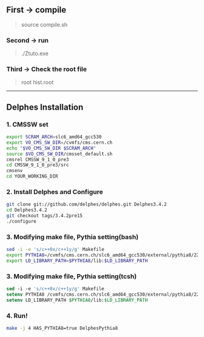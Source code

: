 ## First -> compile  
> source compile.sh 
### Second -> run  
> ./Ztuto.exe  
### Third -> Check the root file  
> root hist.root

---

## Delphes Installation  

### 1. CMSSW set  
```bash
export SCRAM_ARCH=slc6_amd64_gcc530
export VO_CMS_SW_DIR=/cvmfs/cms.cern.ch
echo "$VO_CMS_SW_DIR $SCRAM_ARCH"
source $VO_CMS_SW_DIR/cmsset_default.sh
cmsrel CMSSW_9_1_0_pre3
cd CMSSW_9_1_0_pre3/src
cmsenv
cd YOUR_WORKING_DIR
```  

### 2. Install Delphes and Configure
```bash
git clone git://github.com/delphes/delphes.git Delphes3.4.2
cd Delphes3.4.2
git checkout tags/3.4.2pre15
./configure
```  

### 3. Modifying make file, Pythia setting(bash)  
```bash
sed -i -e 's/c++0x/c++1y/g' Makefile
export PYTHIA8=/cvmfs/cms.cern.ch/slc6_amd64_gcc530/external/pythia8/223-mlhled2/
export LD_LIBRARY_PATH=$PYTHIA8/lib:$LD_LIBRARY_PATH
```  

### 3. Modifying make file, Pythia setting(tcsh)  
```tcsh
sed -i -e 's/c++0x/c++1y/g' Makefile
setenv PYTHIA8 /cvmfs/cms.cern.ch/slc6_amd64_gcc530/external/pythia8/223-mlhled2/
setenv LD_LIBRARY_PATH $PYTHIA8/lib:$LD_LIBRARY_PATH
```  

### 4. Run!
```bash
make -j 4 HAS_PYTHIA8=true DelphesPythia8
```

